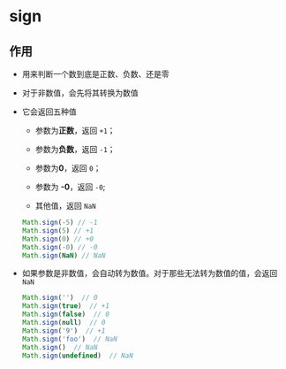 # sign

## 作用

  - 用来判断一个数到底是正数、负数、还是零

  - 对于非数值，会先将其转换为数值

  - 它会返回五种值

      - 参数为**正数**，返回 `+1`；

      - 参数为**负数**，返回 `-1`；

      - 参数为**0**，返回 `0`；

      - 参数为 **-0**，返回 `-0`;

      - 其他值，返回 `NaN`

    ```javascript
    Math.sign(-5) // -1
    Math.sign(5) // +1
    Math.sign(0) // +0
    Math.sign(-0) // -0
    Math.sign(NaN) // NaN
    ```

  - 如果参数是非数值，会自动转为数值。对于那些无法转为数值的值，会返回 `NaN`

    ```javascript
    Math.sign('')  // 0
    Math.sign(true)  // +1
    Math.sign(false)  // 0
    Math.sign(null)  // 0
    Math.sign('9')  // +1
    Math.sign('foo')  // NaN
    Math.sign()  // NaN
    Math.sign(undefined)  // NaN
    ```
